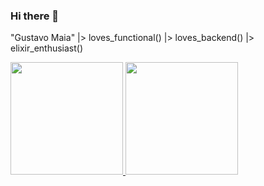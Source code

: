 ### Hi there 👋
"Gustavo Maia"
|> loves_functional()
|> loves_backend()
|> elixir_enthusiast()

<div>
  <a href="https://github.com/gustavopmaia">
  <img height="180em" src="https://github-readme-stats.vercel.app/api?username=gustavopmaia&show_icons=true&theme=tokyonight&include_all_commits=true&count_private=true"/>
  <img height="180em" src="https://github-readme-stats.vercel.app/api/top-langs/?username=gustavopmaia&layout=compact&langs_count=7&theme=tokyonight"/>
</div>
